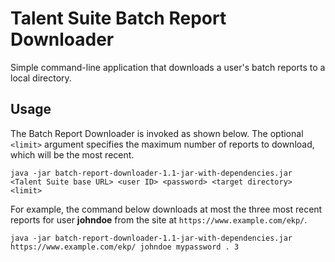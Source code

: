 # Talent Suite Batch Report Downloader

Simple command-line application that downloads a user's batch reports to a local directory.

## Usage

The Batch Report Downloader is invoked as shown below. The optional `<limit>` argument specifies the maximum number of reports to download, which will be the most recent. 

```shell
java -jar batch-report-downloader-1.1-jar-with-dependencies.jar <Talent Suite base URL> <user ID> <password> <target directory> <limit>
```

For example, the command below downloads at most the three most recent reports for user **johndoe** from the site at `https://www.example.com/ekp/`.

```shell
java -jar batch-report-downloader-1.1-jar-with-dependencies.jar https://www.example.com/ekp/ johndoe mypassword . 3
```
